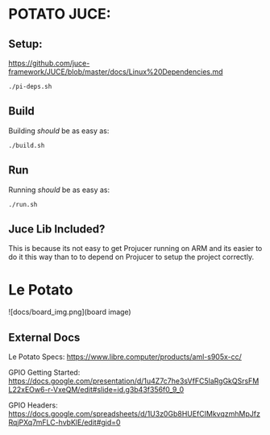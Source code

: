 # POTATO JUCE:

## Setup:
https://github.com/juce-framework/JUCE/blob/master/docs/Linux%20Dependencies.md

```
./pi-deps.sh
```

## Build

Building *should* be as easy as:
```
./build.sh
```

## Run
Running *should* be as easy as:
```
./run.sh
```

## Juce Lib Included?
This is because its not easy to get Projucer running on ARM and its easier to do it this way than to to depend on Projucer to setup the project correctly. 
# Le Potato
![docs/board_img.png](board image)

## External Docs

Le Potato Specs:
https://www.libre.computer/products/aml-s905x-cc/

GPIO Getting Started:
https://docs.google.com/presentation/d/1u4Z7c7he3sVfFC5laRgGkQSrsFML22xEOw6-r-VxeQM/edit#slide=id.g3b43f356f0_9_0

GPIO Headers:
https://docs.google.com/spreadsheets/d/1U3z0Gb8HUEfCIMkvqzmhMpJfzRqjPXq7mFLC-hvbKlE/edit#gid=0
